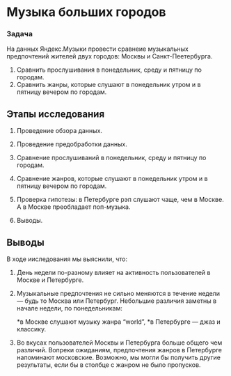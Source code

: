 # Музыка больших городов

### Задача
На данных Яндекс.Музыки провести сравнеие музыкальных предпочтений жителей двух городов: Москвы и Санкт-Пеетербурга.

1. Сравнить прослушивания в понедельник, среду и пятницу по городам.
2. Сравнить жанры, которые слушают в понедельник утром и в пятницу вечером по городам.
   
## Этапы исследования
1. Проведение обзора данных.

2. Проведение предобработки данных.

3. Сравнение прослушиваний в понедельник, среду и пятницу по городам.

4. Сравнение жанров, которые слушают в понедельник утром и в пятницу вечером по городам.

5. Проверка гипотезы: в Петербурге рэп слушают чаще, чем в Москве. А в Москве преобладает поп-музыка.

6. Выводы.

## Выводы
В ходе ииследования мы выяснили, что:

1. День недели по-разному влияет на активность пользователей в Москве и Петербурге.

2. Музыкальные предпочтения не сильно меняются в течение недели — будь то Москва или Петербург. Небольшие различия заметны в начале недели, по понедельникам:

   *в Москве слушают музыку жанра “world”,
   *в Петербурге — джаз и классику.
3. Во вкусах пользователей Москвы и Петербурга больше общего чем различий. Вопреки ожиданиям, предпочтения жанров в Петербурге напоминают московские.
Возможно, мы могли бы получить другие результаты, если бы в столбце с жанром не было пропусков.

